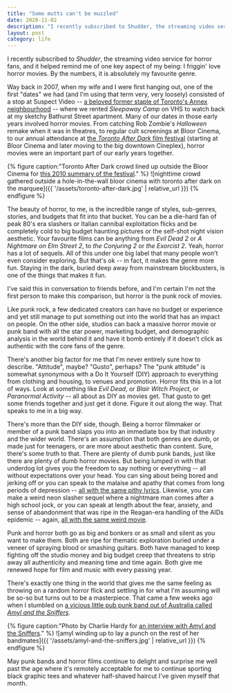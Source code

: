```yaml
---
title: "Some mutts can't be muzzled"
date: 2020-11-02
description: "I recently subscribed to Shudder, the streaming video service for horror fans, and it helped remind me of one key aspect of my being: I friggin' love horror movies. By the numbers, it is absolutely my favourite genre."
layout: post
category: life
---
```


I recently subscribed to _Shudder_, the streaming video service for horror fans, and it helped remind me of one key aspect of my being: I friggin' love horror movies. By the numbers, it is absolutely my favourite genre.

Way back in 2007, when my wife and I were first hanging out, one of the first "dates" we had (and I'm using that term very, very loosely) consisted of a stop at Suspect Video -- [a beloved former staple of Toronto's Annex neighbourhood](https://nowtoronto.com/suspect-video-is-closing-down) -- where we rented _Sleepaway Camp_ on VHS to watch back at my sketchy Bathurst Street apartment. Many of our dates in those early years involved horror movies. From catching Rob Zombie's _Halloween_ remake when it was in theatres, to regular cult screenings at Bloor Cinema, to our annual attendance at [the _Toronto After Dark_ film festival](https://torontoafterdark.com/) (starting at Bloor Cinema and later moving to the big downtown Cineplex), horror movies were an important part of our early years together.

{% figure caption:"Toronto After Dark crowd lined up outside the Bloor Cinema for [this 2010 summary of the festival](https://www.vimooz.com/2010/08/19/toronto-after-dark-film-festival-2010-winners/)." %}
  ![nighttime crowd gathered outside a hole-in-the-wall bloor cinema with toronto after dark on the marquee]({{ '/assets/toronto-after-dark.jpg' | relative_url }})
{% endfigure %}

The beauty of horror, to me, is the incredible range of styles, sub-genres, stories, and budgets that fit into that bucket. You can be a die-hard fan of peak 80's era slashers or Italian cannibal exploitation flicks and be completely cold to big budget haunting pictures or the self-shot night vision aesthetic. Your favourite films can be anything from _Evil Dead 2_ or _A Nightmare on Elm Street 2_, to _the Conjuring 2_ or _the Exorcist 2_. Yeah, horror has a lot of sequels. All of this under one big label that many people won't even consider exploring. But that's ok -- in fact, it makes the genre more fun. Staying in the dark, buried deep away from mainstream blockbusters, is one of the things that makes it fun.

I've said this in conversation to friends before, and I'm certain I'm not the first person to make this comparison, but horror is the punk rock of movies.

Like punk rock, a few dedicated creators can have no budget or experience and yet still manage to put something out into the world that has an impact on people. On the other side, studios can back a massive horror movie or punk band with all the star power, marketing budget, and demographic analysis in the world behind it and have it bomb entirely if it doesn't click as authentic with the core fans of the genre.

There's another big factor for me that I'm never entirely sure how to describe. "Attitude", maybe? "Gusto", perhaps? The "punk attitude" is somewhat synonymous with a Do It Yourself (DIY) approach to everything from clothing and housing, to venues and promotion. Horror fits this in a lot of ways. Look at something like _Evil Dead_, or _Blair Witch Project_, or _Paranormal Activity_ -- all about as DIY as movies get. That gusto to get some friends together and just get it done. Figure it out along the way. That speaks to me in a big way.

There's more than the DIY side, though. Being a horror filmmaker or member of a punk band slaps you into an immediate box by that industry and the wider world. There's an assumption that both genres are dumb, or made just for teenagers, or are more about aesthetic than content. Sure, there's some truth to that. There are plenty of dumb punk bands, just like there are plenty of dumb horror movies. But being lumped in with that underdog lot gives you the freedom to say nothing or everything -- all without expectations over your head. You can sing about being bored and jerking off or you can speak to the malaise and apathy that comes from long periods of depression -- [all with the same pithy lyrics](https://www.youtube.com/watch?v=NUTGr5t3MoY). Likewise, you can make a weird neon slasher sequel where a nightmare man comes after a high school jock, or you can speak at length about the fear, anxiety, and sense of abandonment that was ripe in the Reagan-era handling of the AIDs epidemic -- again, [all with the same weird movie](https://www.youtube.com/watch?v=xqvrgX2Urug).

Punk and horror both go as big and bonkers or as small and silent as you want to make them. Both are ripe for thematic exploration buried under a veneer of spraying blood or smashing guitars. Both have managed to keep fighting off the studio money and big budget creep that threatens to strip away all authenticity and meaning time and time again. Both give me renewed hope for film and music with every passing year.

There's exactly one thing in the world that gives me the same feeling as throwing on a random horror flick and settling in for what I'm assuming will be so-so but turns out to be a masterpiece. That came a few weeks ago when I stumbled on [a vicious little pub punk band out of Australia called _Amyl and the Sniffers_](https://www.youtube.com/watch?v=9QX4bQPw-_w).

{% figure caption:"Photo by Charlie Hardy for [an interview with Amyl and the Sniffers](https://happymag.tv/a-chat-with-amyl-and-the-sniffers/)." %}
  ![amyl winding up to lay a punch on the rest of her bandmates]({{ '/assets/amyl-and-the-sniffers.jpg' | relative_url }})
{% endfigure %}

May punk bands and horror films continue to delight and surprise me well past the age where it's remotely acceptable for me to continue sporting black graphic tees and whatever half-shaved haircut I've given myself that month.
